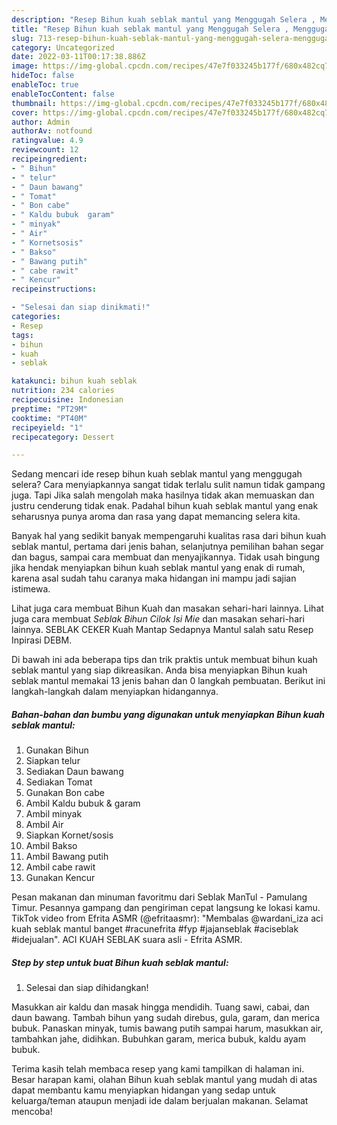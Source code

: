 ```yaml
---
description: "Resep Bihun kuah seblak mantul yang Menggugah Selera , Menggugah Selera"
title: "Resep Bihun kuah seblak mantul yang Menggugah Selera , Menggugah Selera"
slug: 713-resep-bihun-kuah-seblak-mantul-yang-menggugah-selera-menggugah-selera
category: Uncategorized
date: 2022-03-11T00:17:38.886Z
image: https://img-global.cpcdn.com/recipes/47e7f033245b177f/680x482cq70/bihun-kuah-seblak-mantul-foto-resep-utama.jpg
hideToc: false
enableToc: true
enableTocContent: false
thumbnail: https://img-global.cpcdn.com/recipes/47e7f033245b177f/680x482cq70/bihun-kuah-seblak-mantul-foto-resep-utama.jpg
cover: https://img-global.cpcdn.com/recipes/47e7f033245b177f/680x482cq70/bihun-kuah-seblak-mantul-foto-resep-utama.jpg
author: Admin
authorAv: notfound
ratingvalue: 4.9
reviewcount: 12
recipeingredient:
- " Bihun"
- " telur"
- " Daun bawang"
- " Tomat"
- " Bon cabe"
- " Kaldu bubuk  garam"
- " minyak"
- " Air"
- " Kornetsosis"
- " Bakso"
- " Bawang putih"
- " cabe rawit"
- " Kencur"
recipeinstructions:

- "Selesai dan siap dinikmati!"
categories:
- Resep
tags:
- bihun
- kuah
- seblak

katakunci: bihun kuah seblak 
nutrition: 234 calories
recipecuisine: Indonesian
preptime: "PT29M"
cooktime: "PT40M"
recipeyield: "1"
recipecategory: Dessert

---
```



Sedang mencari ide resep bihun kuah seblak mantul yang menggugah selera? Cara menyiapkannya sangat tidak terlalu sulit namun tidak gampang juga. Tapi Jika salah mengolah maka hasilnya tidak akan memuaskan dan justru cenderung tidak enak. Padahal bihun kuah seblak mantul yang enak seharusnya punya aroma dan rasa yang dapat memancing selera kita.


Banyak hal yang sedikit banyak mempengaruhi kualitas rasa dari bihun kuah seblak mantul, pertama dari jenis bahan, selanjutnya pemilihan bahan segar dan bagus, sampai cara membuat dan menyajikannya. Tidak usah bingung jika hendak menyiapkan bihun kuah seblak mantul yang enak di rumah, karena asal sudah tahu caranya maka hidangan ini mampu jadi sajian istimewa.

Lihat juga cara membuat Bihun Kuah dan masakan sehari-hari lainnya. Lihat juga cara membuat *Seblak Bihun Cilok Isi Mie* dan masakan sehari-hari lainnya. SEBLAK CEKER Kuah Mantap Sedapnya Mantul salah satu Resep Inpirasi DEBM.


Di bawah ini ada beberapa tips dan trik praktis untuk membuat bihun kuah seblak mantul yang siap dikreasikan. Anda bisa menyiapkan Bihun kuah seblak mantul memakai 13 jenis bahan dan 0 langkah pembuatan. Berikut ini langkah-langkah dalam menyiapkan hidangannya.

<!--inarticleads1-->

##### Bahan-bahan dan bumbu yang digunakan untuk menyiapkan Bihun kuah seblak mantul:

1. Gunakan  Bihun
1. Siapkan  telur
1. Sediakan  Daun bawang
1. Sediakan  Tomat
1. Gunakan  Bon cabe
1. Ambil  Kaldu bubuk &amp; garam
1. Ambil  minyak
1. Ambil  Air
1. Siapkan  Kornet/sosis
1. Ambil  Bakso
1. Ambil  Bawang putih
1. Ambil  cabe rawit
1. Gunakan  Kencur


Pesan makanan dan minuman favoritmu dari Seblak ManTul - Pamulang Timur. Pesannya gampang dan pengiriman cepat langsung ke lokasi kamu. TikTok video from Efrita ASMR (@efritaasmr): &#34;Membalas @wardani_iza aci kuah seblak mantul banget #racunefrita #fyp #jajanseblak #aciseblak #idejualan&#34;. ACI KUAH SEBLAK suara asli - Efrita ASMR. 

<!--inarticleads2-->

##### Step by step untuk buat Bihun kuah seblak mantul:


1. Selesai dan siap dihidangkan!

Masukkan air kaldu dan masak hingga mendidih. Tuang sawi, cabai, dan daun bawang. Tambah bihun yang sudah direbus, gula, garam, dan merica bubuk. Panaskan minyak, tumis bawang putih sampai harum, masukkan air, tambahkan jahe, didihkan. Bubuhkan garam, merica bubuk, kaldu ayam bubuk. 

Terima kasih telah membaca resep yang kami tampilkan di halaman ini. Besar harapan kami, olahan Bihun kuah seblak mantul yang mudah di atas dapat membantu kamu menyiapkan hidangan yang sedap untuk keluarga/teman ataupun menjadi ide dalam berjualan makanan. Selamat mencoba!
